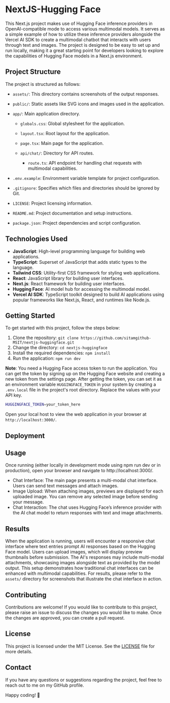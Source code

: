# NextJS-Hugging Face

This Next.js project makes use of Hugging Face inference providers in OpenAI-compatible mode to access various multimodal models. It serves as a simple example of how to utilize these inference providers alongside the Vercel AI SDK to create a multimodal chatbot that interacts with users through text and images. The project is designed to be easy to set up and run locally, making it a great starting point for developers looking to explore the capabilities of Hugging Face models in a Next.js environment.

## Project Structure

The project is structured as follows:

- `assets/`: This directory contains screenshots of the output responses.

- `public/`: Static assets like SVG icons and images used in the application.

- `app/`: Main application directory.

  - `globals.css`: Global stylesheet for the application.
  - `layout.tsx`: Root layout for the application.
  - `page.tsx`: Main page for the application.

  - `api/chat/`: Directory for API routes.
    - `route.ts`: API endpoint for handling chat requests with multimodal capabilities.

- `.env.example`: Environment variable template for project configuration.
- `.gitignore`: Specifies which files and directories should be ignored by Git.
- `LICENSE`: Project licensing information.
- `README.md`: Project documentation and setup instructions.
- `package.json`: Project dependencies and script configuration.

## Technologies Used

- **JavaScript**: High-level programming language for building web applications.
- **TypeScript**: Superset of JavaScript that adds static types to the language.
- **Tailwind CSS**: Utility-first CSS framework for styling web applications.
- **React**: JavaScript library for building user interfaces.
- **Next.js**: React framework for building user interfaces.
- **Hugging Face**: AI model hub for accessing the multimodal model.
- **Vercel AI SDK**: TypeScript toolkit designed to build AI applications using popular frameworks like Next.js, React, and runtimes like Node.js.

## Getting Started

To get started with this project, follow the steps below:

1. Clone the repository: `git clone https://github.com/sitamgithub-MSIT/nextjs-huggingface.git`
2. Change the directory: `cd nextjs-huggingface`
3. Install the required dependencies: `npm install`
4. Run the application: `npm run dev`

**Note**: You need a Hugging Face access token to run the application. You can get the token by signing up on the Hugging Face website and creating a new token from the settings page. After getting the token, you can set it as an environment variable `HUGGINGFACE_TOKEN` in your system by creating a `.env.local` file in the project's root directory. Replace the values with your API key.

```bash
HUGGINGFACE_TOKEN=your_token_here
```

Open your local host to view the web application in your browser at `http://localhost:3000/`.

## Deployment

## Usage

Once running (either locally in development mode using npm run dev or in production), open your browser and navigate to http://localhost:3000/.

- Chat Interface: The main page presents a multi-modal chat interface. Users can send text messages and attach images.
- Image Upload: When attaching images, previews are displayed for each uploaded image. You can remove any selected image before sending your message.
- Chat Interaction: The chat uses Hugging Face’s inference provider with the AI chat model to return responses with text and image attachments.

## Results

When the application is running, users will encounter a responsive chat interface where text entries prompt AI responses based on the Hugging Face model. Users can upload images, which will display preview thumbnails before submission. The AI's responses may include multi-modal attachments, showcasing images alongside text as provided by the model output. This setup demonstrates how traditional chat interfaces can be enhanced with multimodal capabilities. For results, please refer to the `assets/` directory for screenshots that illustrate the chat interface in action.

## Contributing

Contributions are welcome! If you would like to contribute to this project, please raise an issue to discuss the changes you would like to make. Once the changes are approved, you can create a pull request.

## License

This project is licensed under the MIT License. See the [LICENSE](LICENSE) file for more details.

## Contact

If you have any questions or suggestions regarding the project, feel free to reach out to me on my GitHub profile.

Happy coding! 🚀
